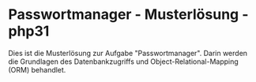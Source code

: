 # Passwortmanager - Musterlösung - php31

Dies ist die Musterlösung zur Aufgabe "Passwortmanager". 
Darin werden die Grundlagen des Datenbankzugriffs und Object-Relational-Mapping (ORM) behandlet.

